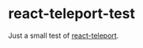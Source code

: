 # react-teleport-test

Just a small test of [react-teleport](https://github.com/smooth-code/react-teleporter).
